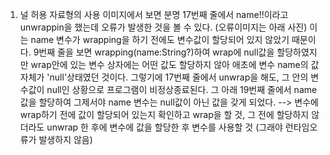 

1. 널 허용 자료형의 사용 
   이미지에서 보면 분명 17번째 줄에서 name!!이라고 unwrappin을 했는데 오류가 발생한 것을 볼 수 있다. (오류이미지는 아래 사진) 
   이는 name 변수가 wrapping을 하기 전에도 변수값이 할당되어 있지 않았기 때문이다. 9번째 줄을 보면 wrapping(name:String?)하여 wrap에 null값을 할당하였지만 wrap안에 있는 변수 상자에는 어떤 값도 할당하지 않아 애초에 변수 name의 값 자체가 'null'상태였던 것이다. 
   그렇기에 17번째 줄에서 unwrap을 해도, 그 안의 변수값이 null인 상황으로 프로그램이 비정상종료된다. 그 아래 19번째 줄에서 name값을 할당하여 그제서야 name 변수는 null값이 아닌 값을 갖게 되었다. 
   --> 변수에 wrap하기 전에 값이 할당되어 있는지 확인하고 wrap을 할 것, 그 전에 할당하지 않더라도 unwrap 한 후에 변수에 값을 할당한 후 변수를 사용할 것 (그래야 런타임오류가 발생하지 않음) 
